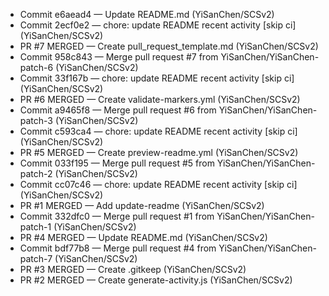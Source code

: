 - Commit e6aead4 — Update README.md (YiSanChen/SCSv2)
- Commit 2ecf0e2 — chore: update README recent activity [skip ci] (YiSanChen/SCSv2)
- PR #7 MERGED — Create pull_request_template.md (YiSanChen/SCSv2)
- Commit 958c843 — Merge pull request #7 from YiSanChen/YiSanChen-patch-6 (YiSanChen/SCSv2)
- Commit 33f167b — chore: update README recent activity [skip ci] (YiSanChen/SCSv2)
- PR #6 MERGED — Create validate-markers.yml (YiSanChen/SCSv2)
- Commit a9465f8 — Merge pull request #6 from YiSanChen/YiSanChen-patch-3 (YiSanChen/SCSv2)
- Commit c593ca4 — chore: update README recent activity [skip ci] (YiSanChen/SCSv2)
- PR #5 MERGED — Create preview-readme.yml (YiSanChen/SCSv2)
- Commit 033f195 — Merge pull request #5 from YiSanChen/YiSanChen-patch-2 (YiSanChen/SCSv2)
- Commit cc07c46 — chore: update README recent activity [skip ci] (YiSanChen/SCSv2)
- PR #1 MERGED — Add update-readme (YiSanChen/SCSv2)
- Commit 332dfc0 — Merge pull request #1 from YiSanChen/YiSanChen-patch-1 (YiSanChen/SCSv2)
- PR #4 MERGED — Update README.md (YiSanChen/SCSv2)
- Commit bdf77b8 — Merge pull request #4 from YiSanChen/YiSanChen-patch-7 (YiSanChen/SCSv2)
- PR #3 MERGED — Create .gitkeep (YiSanChen/SCSv2)
- PR #2 MERGED — Create generate-activity.js (YiSanChen/SCSv2)